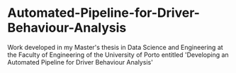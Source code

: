 # Automated-Pipeline-for-Driver-Behaviour-Analysis
Work developed in my Master's thesis in Data Science and Engineering at the Faculty of Engineering of the University of Porto entitled 'Developing an Automated Pipeline for Driver Behaviour Analysis'
